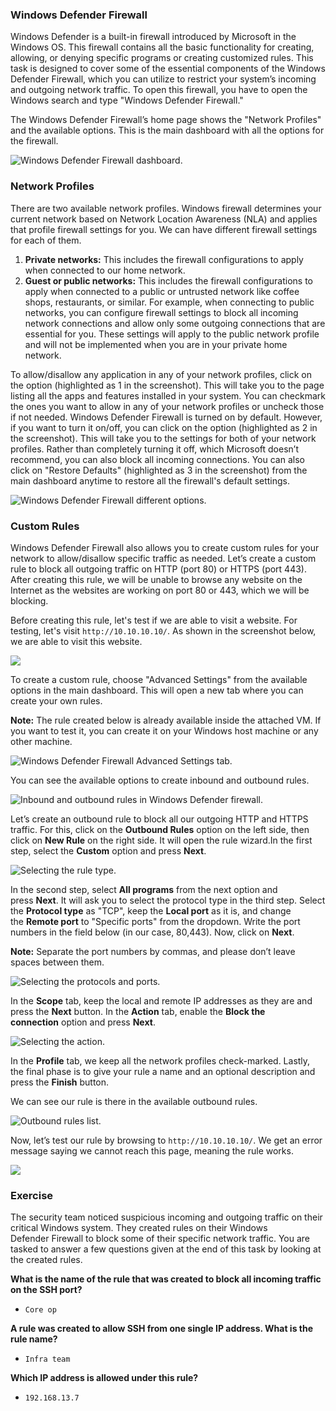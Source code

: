 
### Windows Defender Firewall

Windows Defender is a built-in firewall introduced by Microsoft in the Windows OS. This firewall contains all the basic functionality for creating, allowing, or denying specific programs or creating customized rules. This task is designed to cover some of the essential components of the Windows Defender Firewall, which you can utilize to restrict your system’s incoming and outgoing network traffic. To open this firewall, you have to open the Windows search and type "Windows Defender Firewall."

The Windows Defender Firewall’s home page shows the "Network Profiles" and the available options. This is the main dashboard with all the options for the firewall.

![Windows Defender Firewall dashboard.](https://tryhackme-images.s3.amazonaws.com/user-uploads/5f9c7574e201fe31dad228fc/room-content/5f9c7574e201fe31dad228fc-1726660679211.png)  

### Network Profiles
There are two available network profiles. Windows firewall determines your current network based on Network Location Awareness (NLA) and applies that profile firewall settings for you. We can have different firewall settings for each of them.

1. **Private networks:** This includes the firewall configurations to apply when connected to our home network.
2. **Guest or public networks:** This includes the firewall configurations to apply when connected to a public or untrusted network like coffee shops, restaurants, or similar. For example, when connecting to public networks, you can configure firewall settings to block all incoming network connections and allow only some outgoing connections that are essential for you. These settings will apply to the public network profile and will not be implemented when you are in your private home network.

To allow/disallow any application in any of your network profiles, click on the option (highlighted as 1 in the screenshot). This will take you to the page listing all the apps and features installed in your system. You can checkmark the ones you want to allow in any of your network profiles or uncheck those if not needed. Windows Defender Firewall is turned on by default. However, if you want to turn it on/off, you can click on the option (highlighted as 2 in the screenshot). This will take you to the settings for both of your network profiles. Rather than completely turning it off, which Microsoft doesn’t recommend, you can also block all incoming connections. You can also click on "Restore Defaults" (highlighted as 3 in the screenshot) from the main dashboard anytime to restore all the firewall's default settings.

![Windows Defender Firewall different options.](https://tryhackme-images.s3.amazonaws.com/user-uploads/5f9c7574e201fe31dad228fc/room-content/5f9c7574e201fe31dad228fc-1726665055716.png)  

### Custom Rules
Windows Defender Firewall also allows you to create custom rules for your network to allow/disallow specific traffic as needed. Let’s create a custom rule to block all outgoing traffic on HTTP (port 80) or HTTPS (port 443). After creating this rule, we will be unable to browse any website on the Internet as the websites are working on port 80 or 443, which we will be blocking.

Before creating this rule, let's test if we are able to visit a website. For testing, let's visit `http://10.10.10.10/`. As shown in the screenshot below, we are able to visit this website.

![](https://tryhackme-images.s3.amazonaws.com/user-uploads/6645aa8c024f7893371eb7ac/room-content/6645aa8c024f7893371eb7ac-1726644402513.png)  

To create a custom rule, choose "Advanced Settings" from the available options in the main dashboard. This will open a new tab where you can create your own rules.

**Note:** The rule created below is already available inside the attached VM. If you want to test it, you can create it on your Windows host machine or any other machine.

![Windows Defender Firewall Advanced Settings tab.](https://tryhackme-images.s3.amazonaws.com/user-uploads/5f9c7574e201fe31dad228fc/room-content/5f9c7574e201fe31dad228fc-1726665941622.png)  

You can see the available options to create inbound and outbound rules.

![Inbound and outbound rules in Windows Defender firewall.](https://tryhackme-images.s3.amazonaws.com/user-uploads/5f9c7574e201fe31dad228fc/room-content/5f9c7574e201fe31dad228fc-1726665941554.png)  

Let’s create an outbound rule to block all our outgoing HTTP and HTTPS traffic. For this, click on the **Outbound Rules** option on the left side, then click on **New Rule** on the right side. It will open the rule wizard.In the first step, select the **Custom** option and press **Next**.

![Selecting the rule type.](https://tryhackme-images.s3.amazonaws.com/user-uploads/5f9c7574e201fe31dad228fc/room-content/5f9c7574e201fe31dad228fc-1726665941601.png)  

In the second step, select **All programs** from the next option and press **Next**. It will ask you to select the protocol type in the third step. Select the **Protocol type** as "TCP", keep the **Local port** as it is, and change the **Remote port** to "Specific ports" from the dropdown. Write the port numbers in the field below (in our case, 80,443). Now, click on **Next**.

**Note:** Separate the port numbers by commas, and please don’t leave spaces between them.

![Selecting the protocols and ports.](https://tryhackme-images.s3.amazonaws.com/user-uploads/5f9c7574e201fe31dad228fc/room-content/5f9c7574e201fe31dad228fc-1726665941608.png)  

In the **Scope** tab, keep the local and remote IP addresses as they are and press the **Next** button. In the **Action** tab, enable the **Block the connection** option and press **Next**.

![Selecting the action.](https://tryhackme-images.s3.amazonaws.com/user-uploads/5f9c7574e201fe31dad228fc/room-content/5f9c7574e201fe31dad228fc-1726665941604.png)  

In the **Profile** tab, we keep all the network profiles check-marked. Lastly, the final phase is to give your rule a name and an optional description and press the **Finish** button.

We can see our rule is there in the available outbound rules.

![Outbound rules list.](https://tryhackme-images.s3.amazonaws.com/user-uploads/5f9c7574e201fe31dad228fc/room-content/5f9c7574e201fe31dad228fc-1726665941608.png)  

Now, let’s test our rule by browsing to `http://10.10.10.10/`. We get an error message saying we cannot reach this page, meaning the rule works.

![](https://tryhackme-images.s3.amazonaws.com/user-uploads/6645aa8c024f7893371eb7ac/room-content/6645aa8c024f7893371eb7ac-1726644747236.png)

### Exercise
The security team noticed suspicious incoming and outgoing traffic on their critical Windows system. They created rules on their Windows Defender Firewall to block some of their specific network traffic. You are tasked to answer a few questions given at the end of this task by looking at the created rules.


**What is the name of the rule that was created to block all incoming traffic on the SSH port?**
- `Core op`

**A rule was created to allow SSH from one single IP address. What is the rule name?**
- `Infra team`

**Which IP address is allowed under this rule?**
- `192.168.13.7`


